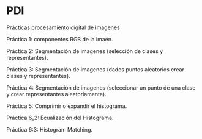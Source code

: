 # PDI
Prácticas procesamiento digital de imagenes

Práctica 1: componentes RGB de la imaén.

Práctica 2: Segmentación de imagenes (selección de clases y representantes).

Práctica 3: Segmentación de imagenes (dados puntos aleatorios crear clases y representantes).

Práctica 4: Segmentación de imagenes (seleccionar un punto de una clase y crear representantes aleatoriamente).

Práctica 5: Comprimir o expandir el histograma.

Práctica 6_2: Ecualización del Histograma.

Práctica 6:3: Histogram Matching.

